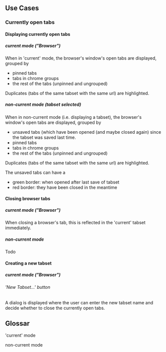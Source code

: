## Use Cases

### Currently open tabs

#### Displaying currently open tabs

##### current mode ("Browser")

When in 'current' mode, the browser's window's open tabs are displayed, grouped by

- pinned tabs
- tabs in chrome groups
- the rest of the tabs (unpinned and ungrouped)

Duplicates (tabs of the same tabset with the same url) are highlighted.

##### non-current mode (tabset selected)

When in non-current mode (i.e. displaying a tabset), the browser's window's open tabs are displayed, grouped by

- unsaved tabs (which have been opened (and maybe closed again) since the tabset was saved last time.
- pinned tabs
- tabs in chrome groups
- the rest of the tabs (unpinned and ungrouped)

Duplicates (tabs of the same tabset with the same url) are highlighted.

The unsaved tabs can have a

- green border: when opened after last save of tabset
- red border: they have been closed in the meantime

#### Closing browser tabs

##### current mode ("Browser")

When closing a browser's tab, this is reflected in the 'current' tabset immediately.

##### non-current mode

Todo

#### Creating a new tabset

##### current mode ("Browser")

###### 'New Tabset...' button

A dialog is displayed where the user can enter the new tabset name and decide whether to close the
currently open tabs.

## Glossar

'current' mode

non-current mode
